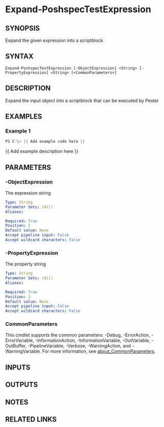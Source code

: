﻿---
external help file: infraspective-help.xml
Module Name: infraspective
online version: https://github.com/aldrichtr/infraspective/blob/main/docs/help/Expand-PoshspecTestExpression.md
schema: 2.0.0
---

# Expand-PoshspecTestExpression

## SYNOPSIS
Expand the given expression into a scriptblock

## SYNTAX

```
Expand-PoshspecTestExpression [-ObjectExpression] <String> [-PropertyExpression] <String> [<CommonParameters>]
```

## DESCRIPTION
Expand the input object into a scriptblock that can be executed by Pester

## EXAMPLES

### Example 1
```powershell
PS C:\> {{ Add example code here }}
```

{{ Add example description here }}

## PARAMETERS

### -ObjectExpression
The expression string

```yaml
Type: String
Parameter Sets: (All)
Aliases:

Required: True
Position: 1
Default value: None
Accept pipeline input: False
Accept wildcard characters: False
```

### -PropertyExpression
The property string

```yaml
Type: String
Parameter Sets: (All)
Aliases:

Required: True
Position: 2
Default value: None
Accept pipeline input: False
Accept wildcard characters: False
```

### CommonParameters
This cmdlet supports the common parameters: -Debug, -ErrorAction, -ErrorVariable, -InformationAction, -InformationVariable, -OutVariable, -OutBuffer, -PipelineVariable, -Verbose, -WarningAction, and -WarningVariable. For more information, see [about_CommonParameters](http://go.microsoft.com/fwlink/?LinkID=113216).

## INPUTS

## OUTPUTS

## NOTES

## RELATED LINKS
